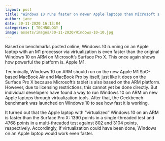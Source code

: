 ```yaml
---
layout: post
title: "Windows 10 runs faster on newer Apple laptops than Microsoft s Surface Pro X tablet"
author: jane 
date: 30-11-2020 16:13:04 
categories: [ TECHNOLOGY ] 
image: assets/images/30-11-2020/Windows-10-10.jpg
---
```

Based on benchmarks posted online, Windows 10 running on an Apple laptop with an M1 processor via virtualization is even faster than the original Windows 10 on ARM on Microsoft’s Surface Pro X. This once again shows how powerful the platform is. Apple M1.

Technically, Windows 10 on ARM should run on the new Apple M1 SoC-based MacBook Air and MacBook Pro by itself, just like it does on the Surface Pro X because Microsoft’s tablet is also based on the ARM platform. However, due to licensing restrictions, this cannot yet be done directly. But individual developers have found a way to run Windows 10 on ARM on new Apple laptops through virtualization tools. After that, the Geekbench benchmark was launched on Windows 10 to see how fast it is working.

It turned out that the Apple laptop with “virtualized” Windows 10 on an ARM is faster than the Surface Pro X: 1390 points in a single-threaded test and 4768 points in a multi-threaded test against 802 and 3104 points, respectively. Accordingly, if virtualization could have been done, Windows on an Apple laptop would work even faster.